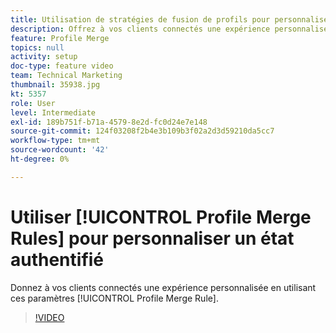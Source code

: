 ```yaml
---
title: Utilisation de stratégies de fusion de profils pour personnaliser un état authentifié
description: Offrez à vos clients connectés une expérience personnalisée à l’aide de ces paramètres de stratégie de fusion de profils.
feature: Profile Merge
topics: null
activity: setup
doc-type: feature video
team: Technical Marketing
thumbnail: 35938.jpg
kt: 5357
role: User
level: Intermediate
exl-id: 189b751f-b71a-4579-8e2d-fc0d24e7e148
source-git-commit: 124f03208f2b4e3b109b3f02a2d3d59210da5cc7
workflow-type: tm+mt
source-wordcount: '42'
ht-degree: 0%

---
```


# Utiliser [!UICONTROL Profile Merge Rules] pour personnaliser un état authentifié

Donnez à vos clients connectés une expérience personnalisée en utilisant ces paramètres [!UICONTROL Profile Merge Rule].

>[!VIDEO](https://video.tv.adobe.com/v/35938/?quality=12&learn=on)
